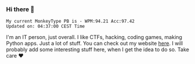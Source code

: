 ### Hi there 👋
<!-- PB START -->
```
My current MonkeyType PB is - WPM:94.21 Acc:97.42
Updated on: 04:37:00 CEST Time
```
<!-- PB END -->
I'm an IT person, just overall. I like CTFs, hacking, coding games, making Python apps. Just a lot of stuff.
You can check out my website [here](https://skill3472.github.io/).
I will probably add some interesting stuff here, when I get the idea to do so. Take care ❤️
